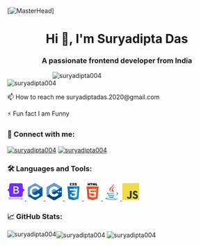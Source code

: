 [![MasterHead](https://mir-s3-cdn-cf.behance.net/project_modules/max_1200/54b6c068097599.5b50bca476b9b.gif)]
<h1 align="center">Hi 👋, I'm Suryadipta Das</h1> <h3 align="center">A passionate frontend developer from India</h3> <img align="right" width="400" src="https://cdn.dribbble.com/users/1162077/screenshots/3848914/programmer.gif" alt="suryadipta004" /> <p align="left"> <img src="https://komarev.com/ghpvc/?username=suryadipta004&label=Profile%20views&color=0e75b6&style=flat" alt="suryadipta004" /> </p>
📫 How to reach me suryadiptadas.2020@gmail.com

⚡ Fun fact I am Funny

<h3 align="left">🔗 Connect with me:</h3> <p align="left"> <a href="https://linkedin.com/in/suryadipta004" target="blank"><img align="center" src="https://cdn.jsdelivr.net/npm/simple-icons@v3/icons/linkedin.svg" alt="suryadipta004" height="30" width="40" /></a> <a href="https://twitter.com/suryadipta004" target="blank"><img align="center" src="https://cdn.jsdelivr.net/npm/simple-icons@v3/icons/twitter.svg" alt="suryadipta004" height="30" width="40" /></a> </p> <h3 align="left">🛠️ Languages and Tools:</h3> <p align="left"> <a href="https://getbootstrap.com" target="_blank" rel="noreferrer"> <img src="https://raw.githubusercontent.com/devicons/devicon/master/icons/bootstrap/bootstrap-plain-wordmark.svg" alt="bootstrap" width="40" height="40"/> </a> <a href="https://www.cprogramming.com/" target="_blank" rel="noreferrer"> <img src="https://raw.githubusercontent.com/devicons/devicon/master/icons/c/c-original.svg" alt="c" width="40" height="40"/> </a> <a href="https://www.w3schools.com/cpp/" target="_blank" rel="noreferrer"> <img src="https://raw.githubusercontent.com/devicons/devicon/master/icons/cplusplus/cplusplus-original.svg" alt="cplusplus" width="40" height="40"/> </a> <a href="https://www.w3schools.com/css/" target="_blank" rel="noreferrer"> <img src="https://raw.githubusercontent.com/devicons/devicon/master/icons/css3/css3-original-wordmark.svg" alt="css3" width="40" height="40"/> </a> <a href="https://www.w3.org/html/" target="_blank" rel="noreferrer"> <img src="https://raw.githubusercontent.com/devicons/devicon/master/icons/html5/html5-original-wordmark.svg" alt="html5" width="40" height="40"/> </a> <a href="https://www.java.com" target="_blank" rel="noreferrer"> <img src="https://raw.githubusercontent.com/devicons/devicon/master/icons/java/java-original.svg" alt="java" width="40" height="40"/> </a> <a href="https://developer.mozilla.org/en-US/docs/Web/JavaScript" target="_blank" rel="noreferrer"> <img src="https://raw.githubusercontent.com/devicons/devicon/master/icons/javascript/javascript-original.svg" alt="javascript" width="40" height="40"/> </a> </p> <h3 align="left">📈 GitHub Stats:</h3> <p align="left"> <img align="left" src="https://github-readme-stats.vercel.app/api/top-langs?username=suryadipta004&show_icons=true&locale=en&layout=compact" alt="suryadipta004" /> <img align="center" src="https://github-readme-stats.vercel.app/api?username=suryadipta004&show_icons=true&locale=en" alt="suryadipta004" /> <img align="center" src="https://github-readme-streak-stats.herokuapp.com/?user=suryadipta004&" alt="suryadipta004" /> </p>
